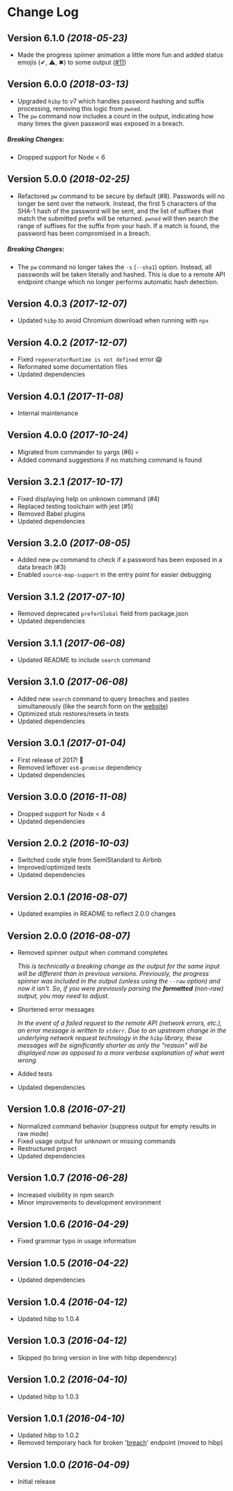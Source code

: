 # Change Log

## Version 6.1.0 _(2018-05-23)_

- Made the progress spinner animation a little more fun and added status emojis
  (✔, ⚠, ✖) to some output ([#11][11])

## Version 6.0.0 _(2018-03-13)_

- Upgraded `hibp` to v7 which handles password hashing and suffix processing,
  removing this logic from `pwned`.
- The `pw` command now includes a count in the output, indicating how many times
  the given password was exposed in a breach.

##### Breaking Changes:

- Dropped support for Node < 6

## Version 5.0.0 _(2018-02-25)_

- Refactored `pw` command to be secure by default (#8). Passwords will no longer
  be sent over the network. Instead, the first 5 characters of the SHA-1 hash of
  the password will be sent, and the list of suffixes that match the submitted
  prefix will be returned. `pwned` will then search the range of suffixes for
  the suffix from your hash. If a match is found, the password has been
  compromised in a breach.

##### Breaking Changes:

- The `pw` command no longer takes the `-s` (`--sha1`) option. Instead, all
  passwords will be taken literally and hashed. This is due to a remote API
  endpoint change which no longer performs automatic hash detection.

## Version 4.0.3 _(2017-12-07)_

- Updated `hibp` to avoid Chromium download when running with `npx`

## Version 4.0.2 _(2017-12-07)_

- Fixed `regeneratorRuntime is not defined` error :scream:
- Reformated some documentation files
- Updated dependencies

## Version 4.0.1 _(2017-11-08)_

- Internal maintenance

## Version 4.0.0 _(2017-10-24)_

- Migrated from commander to yargs (#6) :skull:
- Added command suggestions if no matching command is found

## Version 3.2.1 _(2017-10-17)_

- Fixed displaying help on unknown command (#4)
- Replaced testing toolchain with jest (#5)
- Removed Babel plugins
- Updated dependencies

## Version 3.2.0 _(2017-08-05)_

- Added new `pw` command to check if a password has been exposed in a data
  breach (#3)
- Enabled `source-map-support` in the entry point for easier debugging

## Version 3.1.2 _(2017-07-10)_

- Removed deprecated `preferGlobal` field from package.json
- Updated dependencies

## Version 3.1.1 _(2017-06-08)_

- Updated README to include `search` command

## Version 3.1.0 _(2017-06-08)_

- Added new `search` command to query breaches and pastes simultaneously (like
  the search form on the [website][haveibeenpwned])
- Optimized stub restores/resets in tests
- Updated dependencies

## Version 3.0.1 _(2017-01-04)_

- First release of 2017! :tada:
- Removed leftover `es6-promise` dependency
- Updated dependencies

## Version 3.0.0 _(2016-11-08)_

- Dropped support for Node < 4
- Updated dependencies

## Version 2.0.2 _(2016-10-03)_

- Switched code style from SemiStandard to Airbnb
- Improved/optimized tests
- Updated dependencies

## Version 2.0.1 _(2016-08-07)_

- Updated examples in README to reflect 2.0.0 changes

## Version 2.0.0 _(2016-08-07)_

- Removed spinner output when command completes

  _This is technically a breaking change as the output for the same input will
  be different than in previous versions. Previously, the progress spinner was
  included in the output (unless using the `--raw` option) and now it isn't. So,
  if you were previously parsing the **formatted** (non-raw) output, you may
  need to adjust._

- Shortened error messages

  _In the event of a failed request to the remote API (network errors, etc.), an
  error message is written to `stderr`. Due to an upstream change in the
  underlying network request technology in the `hibp` library, these messages
  will be significantly shorter as only the "reason" will be displayed now as
  opposed to a more verbose explanation of what went wrong._

- Added tests
- Updated dependencies

## Version 1.0.8 _(2016-07-21)_

- Normalized command behavior (suppress output for empty results in raw mode)
- Fixed usage output for unknown or missing commands
- Restructured project
- Updated dependencies

## Version 1.0.7 _(2016-06-28)_

- Increased visibility in npm search
- Minor improvements to development environment

## Version 1.0.6 _(2016-04-29)_

- Fixed grammar typo in usage information

## Version 1.0.5 _(2016-04-22)_

- Updated dependencies

## Version 1.0.4 _(2016-04-12)_

- Updated hibp to 1.0.4

## Version 1.0.3 _(2016-04-12)_

- Skipped (to bring version in line with hibp dependency)

## Version 1.0.2 _(2016-04-10)_

- Updated hibp to 1.0.3

## Version 1.0.1 _(2016-04-10)_

- Updated hibp to 1.0.2
- Removed temporary hack for broken '[breach][singlebreach]' endpoint (moved to
  hibp)

## Version 1.0.0 _(2016-04-09)_

- Initial release

[haveibeenpwned]: https://haveibeenpwned.com
[singlebreach]: https://haveibeenpwned.com/API/v2#SingleBreach
[11]: https://github.com/wKovacs64/pwned/pull/11
